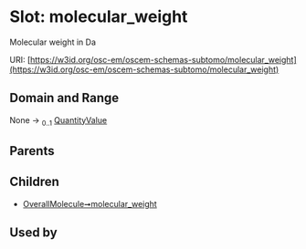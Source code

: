 
# Slot: molecular_weight

Molecular weight in Da

URI: [https://w3id.org/osc-em/oscem-schemas-subtomo/molecular_weight](https://w3id.org/osc-em/oscem-schemas-subtomo/molecular_weight)


## Domain and Range

None &#8594;  <sub>0..1</sub> [QuantityValue](QuantityValue.md)

## Parents


## Children

 *  [OverallMolecule➞molecular_weight](OverallMolecule_molecular_weight.md)

## Used by

